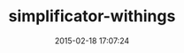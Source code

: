 ---
layout: post
title:  "simplificator-withings"
repo:   "simplificator/simplificator-withings"
date:   2015-02-18 17:07:24
gemurl: http://github.com/simplificator/simplificator-withings
---
